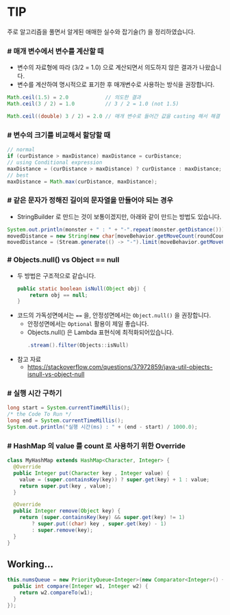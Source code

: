 # TIP
주로 알고리즘을 풀면서 알게된 애매한 실수와 잡기술(?) 을 정리하였습니다. 

### # 매개 변수에서 변수를 계산할 때
- 변수의 자료형에 따라 (3/2 = 1.0) 으로 계산되면서 의도하지 않은 결과가 나왔습니다.
- 변수를 계산하여 명시적으로 표기한 후 매개변수로 사용하는 방식을 권장합니다.
```java
Math.ceil(1.5) = 2.0            // 의도한 결과
Math.ceil(3 / 2) = 1.0          // 3 / 2 = 1.0 (not 1.5)

Math.ceil((double) 3 / 2) = 2.0 // 매개 변수로 들어간 값을 casting 해서 해결  
```

### # 변수의 크기를 비교해서 할당할 때
```java
// normal 
if (curDistance > maxDistance) maxDistance = curDistance;  
// using Conditional expression
maxDistance = (curDistance > maxDistance) ? curDistance : maxDistance;
// best  
maxDistance = Math.max(curDistance, maxDistance);                     
```

### # 같은 문자가 정해진 길이의 문자열을 만들어야 되는 경우
- StringBuilder 로 만드는 것이 보통이겠지만, 아래와 같이 만드는 방법도 있습니다. 
 
```java
System.out.println(monster + " : " + "-".repeat(monster.getDistance()));
movedDistance = new String(new char[moveBehavior.getMoveCount(roundCount)]).replace("\0", "-");
movedDistance = (Stream.generate(() -> "-").limit(moveBehavior.getMoveCount(roundCount))).collect(Collectors.joining());
```

### # Objects.null() vs Object == null
- 두 방법은 구조적으로 같습니다.
    ```java 
    public static boolean isNull(Object obj) {
        return obj == null;
    }
    ```
- 코드의 가독성면에서는 `==` 을, 안정성면에서는 `Object.null()` 을 권장합니다.
    - 안정성면에서는 `Optional` 활용이 제일 좋습니다. 
    - Objects.null() 은 Lambda 표현식에 최적화되어있습니다.
        ```java
        .stream().filter(Objects::isNull) 
        ```
- 참고 자료
    - https://stackoverflow.com/questions/37972859/java-util-objects-isnull-vs-object-null

### # 실행 시간 구하기
```java
long start = System.currentTimeMillis();
/* the Code To Run */
long end = System.currentTimeMillis();
System.out.println("실행 시간(ms) : " + (end - start) / 1000.0);
```

### # HashMap 의 value 를 count 로 사용하기 위한 Override 
```java
class MyHashMap extends HashMap<Character, Integer> {
  @Override
  public Integer put(Character key , Integer value) {
    value = (super.containsKey(key)) ? super.get(key) + 1 : value;
    return super.put(key , value);
  }

  @Override
  public Integer remove(Object key) {
    return (super.containsKey(key) && super.get(key) != 1)
        ? super.put((char) key , super.get(key) - 1)
        : super.remove(key);
  }
}
```

## Working...

```java
this.numsQueue = new PriorityQueue<Integer>(new Comparator<Integer>() {  
  public int compare(Integer w1, Integer w2) {  
    return w2.compareTo(w1);  
  }  
});
```
